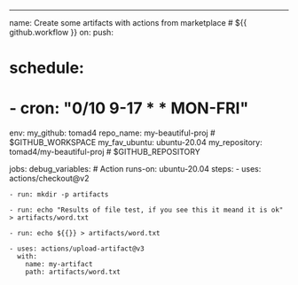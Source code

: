 ---
name: Create some artifacts with actions from marketplace  # ${{ github.workflow }}
on:
  push:
  # schedule:
  # - cron: "0/10 9-17 * * MON-FRI"

env:
  my_github: tomad4
  repo_name: my-beautiful-proj # $GITHUB_WORKSPACE
  my_fav_ubuntu: ubuntu-20.04 
  my_repository: tomad4/my-beautiful-proj # $GITHUB_REPOSITORY

jobs:
  debug_variables:    # Action
    runs-on: ubuntu-20.04
    steps:
    - uses: actions/checkout@v2

    - run: mkdir -p artifacts

    - run: echo "Results of file test, if you see this it meand it is ok" > artifacts/word.txt

    - run: echo ${{}} > artifacts/word.txt

    - uses: actions/upload-artifact@v3
      with:
        name: my-artifact
        path: artifacts/word.txt